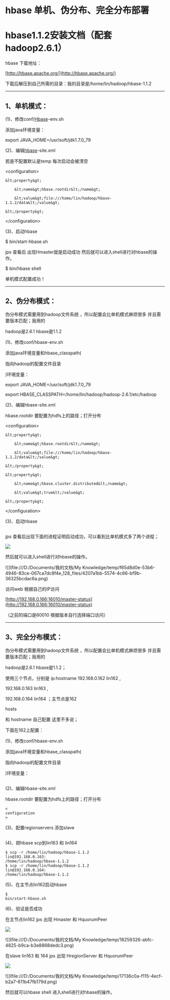 # hbase 单机、伪分布、完全分布部署

# **hbase1.1.2安装文档（配套hadoop2.6.1）**

hbase 下载地址：

[http://hbase.apache.org/](http://hbase.apache.org/)

下载后解压到自己所需的目录：我的目录是/home/lin/hadoop/hbase-1.1.2

---

## **1、单机模式：**

\(1\)、修改conf/[Hbase](http://lib.csdn.net/base/hbase)-env.sh

添加java环境变量：

export JAVA\_HOME=/usr/soft/jdk1.7.0\_79

\(2\)、编辑[hbase](http://lib.csdn.net/base/hbase)-site.xml

若是不配置默认是temp 每次启动会被清空

&lt;configuration&gt;

```
&lt;property&gt;

    &lt;name&gt;hbase.rootdir&lt;/name&gt;

    &lt;value&gt;file:///home/lin/hadoop/hbase-1.1.2/data&lt;/value&gt;

&lt;/property&gt;
```

&lt;/configuration&gt;

\(3\)、启动hbase

$ bin/start-hbase.sh

jps 查看后 出现Hmaster就是启动成功 然后就可以进入shell进行对hbase的操作。

$ bin/hbase shell

单机模式配置成功！

---

## **2、伪分布模式：**

伪分布模式需要用到hadoop文件系统 ，所以配置会比单机模式麻烦很多 并且需要版本匹配；我用的

hadoop是2.6.1 hbase是1.1.2

\(1\)、修改conf/hbase-env.sh

添加java环境变量和hbase\_classpath\(

指向hadoop的配置文件目录

\)环境变量：

export JAVA\_HOME=/usr/soft/jdk1.7.0\_79 

export HBASE\_CLASSPATH=/home/lin/hadoop/hadoop-2.6.1/etc/hadoop

\(2\)、编辑hbase-site.xml

hbase.rootdir 要配置为hdfs上的路径；打开分布

&lt;configuration&gt;

    &lt;property&gt;

		&lt;name&gt;hbase.rootdir&lt;/name&gt;

		&lt;value&gt;file:///home/lin/hadoop/hbase-1.1.2/data&lt;/value&gt;

	&lt;/property&gt;

	&lt;property&gt;

		&lt;name&gt;hbase.cluster.distributed&lt;/name&gt;

		&lt;value&gt;true&lt;/value&gt;

	&lt;/property&gt;

&lt;/configuration&gt;



\(3\)、启动hbase

```

```

jps 查看后出现下面的进程证明启动成功，可以看到比单机模式多了两个进程；

![](http://img.blog.csdn.net/20151028104552306?watermark/2/text/aHR0cDovL2Jsb2cuY3Nkbi5uZXQv/font/5a6L5L2T/fontsize/400/fill/I0JBQkFCMA==/dissolve/70/gravity/Center)

然后就可以进入shell进行对hbase的操作。

![](file:///D:/Documents/我的文档/My Knowledge/temp/f65d8d0e-53b6-4946-83ce-067ca7dc8f4e_128_files/4207a1bb-5574-4c66-bf9b-36325bcdac6a.png)

访问web 根据自己的IP访问

[http://192.168.0.166:16010/master-status](http://192.168.0.166:16010/master-status)

（之前的端口是60010  根据版本自行选择端口访问）

---

## **3、完全分布模式：**

伪分布模式需要用到hadoop文件系统 ，所以配置会比单机模式麻烦很多 并且需要版本匹配；我用的

hadoop是2.6.1 hbase是1.1.2；

使用三个节点，分别是   ip:hostname    192.168.0.162    lin162   ,

192.168.0.163    lin163 ,

192.168.0.164    lin164  ；主节点是162

hosts

和 hostname 自己配置 这里不多说；

下面在162上配置：

\(1\)、修改conf/hbase-env.sh

添加java环境变量和hbase\_classpath\(

指向hadoop的配置文件目录

\)环境变量：

```

```

\(2\)、编辑hbase-site.xml

hbase.rootdir 要配置为hdfs上的路径；打开分布

```
<
configuration
>
```

\(3\)、配置regionservers 添加slave

```

```

\(4\)、把hbase scp到lin163 和 lin164

```
$ scp -r /home/lin/hadoop/hbase-1.1.2
lin@192.168.0.163:
/home/lin/hadoop/hbase-1.1.2
$ scp -r /home/lin/hadoop/hbase-1.1.2
lin@192.168.0.164:
/home/lin/hadoop/hbase-1.1.2
```

\(5\)、在主节点lin162启动hbase

```
$  
bin/start-hbase.sh
```

\(6\)、验证是否成功

在主节点lin162 jps 出现  Hmaster 和 HquorumPeer

![](http://img.blog.csdn.net/20151028104051400?watermark/2/text/aHR0cDovL2Jsb2cuY3Nkbi5uZXQv/font/5a6L5L2T/fontsize/400/fill/I0JBQkFCMA==/dissolve/70/gravity/Center)

![](file:///D:/Documents/我的文档/My Knowledge/temp/18259326-abfc-4825-b9ca-b3e8868dedc3.png)

在slave lin163 和 164 jps 出现  HregionServer 和 HquorumPeer

![](http://img.blog.csdn.net/20151028104100964?watermark/2/text/aHR0cDovL2Jsb2cuY3Nkbi5uZXQv/font/5a6L5L2T/fontsize/400/fill/I0JBQkFCMA==/dissolve/70/gravity/Center)

![](file:///D:/Documents/我的文档/My Knowledge/temp/17136c0a-f115-4ecf-b2a7-611b47fb179d.png)

然后就可以hbase shell  进入shell进行对hbase的操作。

